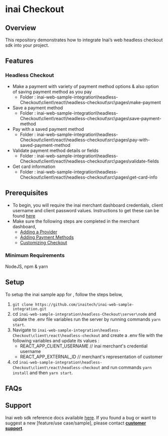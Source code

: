 # inai Checkout

## Overview
This repository demonstrates how to integrate Inai’s web headless checkout sdk into your project.

## Features
### Headless Checkout
- Make a payment with variety of payment method options & also option of saving payment method as you pay
    - Folder : inai-web-sample-integration\headless-Checkout\client\react\headless-checkout\src\pages\make-payment
- Save a payment method
    - Folder : inai-web-sample-integration\headless-Checkout\client\react\headless-checkout\src\pages\save-payment-method
- Pay with a saved payment method
    - Folder : inai-web-sample-integration\headless-Checkout\client\react\headless-checkout\src\pages\pay-with-saved-payment-method
- Validate payment method details or fields
    - Folder : inai-web-sample-integration\headless-Checkout\client\react\headless-checkout\src\pages\validate-fields
- Get card information
    - Folder : inai-web-sample-integration\headless-Checkout\client\react\headless-checkout\src\pages\get-card-info
## Prerequisites
- To begin, you will require the inai merchant dashboard credentials, client username and client password values. Instructions to get these can be found [here](https://docs.inai.io/docs/getting-started)
- Make sure the following steps are completed in the merchant dashboard,
  - [Adding a Provider](https://docs.inai.io/docs/adding-a-payment-processor)
  - [Adding Payment Methods](https://docs.inai.io/docs/adding-a-payment-method)
  - [Customizing Checkout](https://docs.inai.io/docs/customizing-your-checkout)

### Minimum Requirements
NodeJS, npm & yarn

## Setup
To setup the inai sample app for <platform>, follow the steps below,
1. `git clone https://github.com/inaitech/inai-web-sample-integration.git`
2. cd `inai-web-sample-integration\headless-Checkout\server\node` and update the .env file variables run the server by running commands `yarn start`.
3. Navigate to `inai-web-sample-integration\headless-Checkout\client\react\headless-checkout` and create a .env file with the following variables and update its values :
   - REACT_APP_CLIENT_USERNAME   // inai merchant's credential username
   - REACT_APP_EXTERNAL_ID   // merchant's representation of customer
4. cd `inai-web-sample-integration\headless-Checkout\client\react\headless-checkout` and run commands `yarn install` and then `yarn start`.

## FAQs
<TBA>

## Support
Inai web sdk reference docs available [here](https://docs.inai.io/docs/headless-checkout).
If you found a bug or want to suggest a new [feature/use case/sample], please contact **[customer support](mailto:support@inai.io)**.